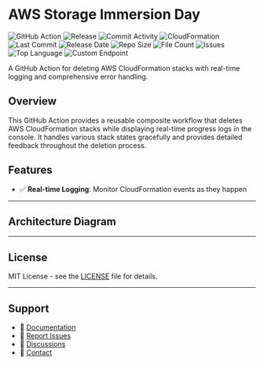 # AWS Storage Immersion Day

![GitHub Action](https://img.shields.io/badge/GitHub-Action-blue?logo=github)&nbsp;![Release](https://github.com/subhamay-bhattacharyya/0102-storage-cft/actions/workflows/release.yaml/badge.svg)&nbsp;![Commit Activity](https://img.shields.io/github/commit-activity/t/subhamay-bhattacharyya/0102-storage-cft)&nbsp;![CloudFormation](https://img.shields.io/badge/AWS-CloudFormation-orange?logo=amazonaws)&nbsp;![Last Commit](https://img.shields.io/github/last-commit/subhamay-bhattacharyya/0102-storage-cft)&nbsp;![Release Date](https://img.shields.io/github/release-date/subhamay-bhattacharyya/0102-storage-cft)&nbsp;![Repo Size](https://img.shields.io/github/repo-size/subhamay-bhattacharyya/0102-storage-cft)&nbsp;![File Count](https://img.shields.io/github/directory-file-count/subhamay-bhattacharyya/0102-storage-cft)&nbsp;![Issues](https://img.shields.io/github/issues/subhamay-bhattacharyya/0102-storage-cft)&nbsp;![Top Language](https://img.shields.io/github/languages/top/subhamay-bhattacharyya/0102-storage-cft)&nbsp;![Custom Endpoint](https://img.shields.io/endpoint?url=https://gist.githubusercontent.com/bsubhamay/a4858d5e1a7c5ad0028445a6c324e5bc/raw/0102-storage-cft.json?)


A GitHub Action for deleting AWS CloudFormation stacks with real-time logging and comprehensive error handling.

## Overview

This GitHub Action provides a reusable composite workflow that deletes AWS CloudFormation stacks while displaying real-time progress logs in the console. It handles various stack states gracefully and provides detailed feedback throughout the deletion process.

## Features

- ✅ **Real-time Logging**: Monitor CloudFormation events as they happen

---

## Architecture Diagram


---

## License

MIT License - see the [LICENSE](LICENSE) file for details.

---

## Support

- 📖 [Documentation](https://github.com/subhamay-bhattacharyya/0102-storage-cft/wiki)
- 🐛 [Report Issues](https://github.com/subhamay-bhattacharyya/0102-storage-cft/issues)
- 💬 [Discussions](https://github.com/subhamay-bhattacharyya/0102-storage-cft/discussions)
- 📧 [Contact](mailto:support@subhamay.aws@gmail.com)